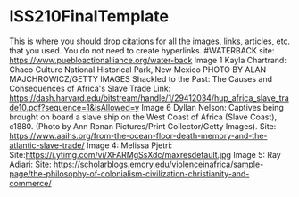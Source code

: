 # ISS210FinalTemplate
This is where you should drop citations for all the images, links, articles, etc. that you used. You do not need to create hyperlinks.
#WATERBACK site: https://www.puebloactionalliance.org/water-back
Image 1 Kayla Chartrand: Chaco Culture National Historical Park, New Mexico PHOTO BY ALAN MAJCHROWICZ/GETTY IMAGES
Shackled to the Past: The Causes and Consequences of Africa's Slave Trade Link: https://dash.harvard.edu/bitstream/handle/1/29412034/hup_africa_slave_trade10.pdf?sequence=1&isAllowed=y
Image  6 Dyllan Nelson: Captives being brought on board a slave ship on the West Coast of Africa (Slave Coast), c1880. (Photo by Ann Ronan Pictures/Print Collector/Getty Images). Site: https://www.aaihs.org/from-the-ocean-floor-death-memory-and-the-atlantic-slave-trade/
Image 4: Melissa Pjetri: Site:https://i.ytimg.com/vi/XFARMgSsXdc/maxresdefault.jpg
Image 5: Ray Adiari: Site: https://scholarblogs.emory.edu/violenceinafrica/sample-page/the-philosophy-of-colonialism-civilization-christianity-and-commerce/
